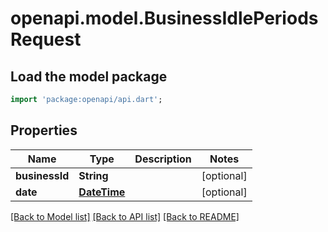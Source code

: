 # openapi.model.BusinessIdlePeriodsRequest

## Load the model package
```dart
import 'package:openapi/api.dart';
```

## Properties
Name | Type | Description | Notes
------------ | ------------- | ------------- | -------------
**businessId** | **String** |  | [optional] 
**date** | [**DateTime**](DateTime.md) |  | [optional] 

[[Back to Model list]](../README.md#documentation-for-models) [[Back to API list]](../README.md#documentation-for-api-endpoints) [[Back to README]](../README.md)


